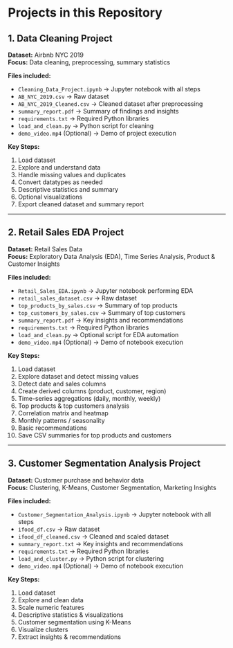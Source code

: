 # Projects in this Repository

## 1. Data Cleaning Project
**Dataset:** Airbnb NYC 2019  
**Focus:** Data cleaning, preprocessing, summary statistics  

**Files included:**  
- `Cleaning_Data_Project.ipynb` → Jupyter notebook with all steps  
- `AB_NYC_2019.csv` → Raw dataset  
- `AB_NYC_2019_Cleaned.csv` → Cleaned dataset after preprocessing  
- `summary_report.pdf` → Summary of findings and insights  
- `requirements.txt` → Required Python libraries  
- `load_and_clean.py` → Python script for cleaning  
- `demo_video.mp4` (Optional) → Demo of project execution  

**Key Steps:**  
1. Load dataset  
2. Explore and understand data  
3. Handle missing values and duplicates  
4. Convert datatypes as needed  
5. Descriptive statistics and summary  
6. Optional visualizations  
7. Export cleaned dataset and summary report  

---

## 2. Retail Sales EDA Project
**Dataset:** Retail Sales Data  
**Focus:** Exploratory Data Analysis (EDA), Time Series Analysis, Product & Customer Insights  

**Files included:**  
- `Retail_Sales_EDA.ipynb` → Jupyter notebook performing EDA  
- `retail_sales_dataset.csv` → Raw dataset  
- `top_products_by_sales.csv` → Summary of top products  
- `top_customers_by_sales.csv` → Summary of top customers  
- `summary_report.pdf` → Key insights and recommendations  
- `requirements.txt` → Required Python libraries  
- `load_and_clean.py` → Optional script for EDA automation  
- `demo_video.mp4` (Optional) → Demo of notebook execution  

**Key Steps:**  
1. Load dataset  
2. Explore dataset and detect missing values  
3. Detect date and sales columns  
4. Create derived columns (product, customer, region)  
5. Time-series aggregations (daily, monthly, weekly)  
6. Top products & top customers analysis  
7. Correlation matrix and heatmap  
8. Monthly patterns / seasonality  
9. Basic recommendations  
10. Save CSV summaries for top products and customers  

---

## 3. Customer Segmentation Analysis Project
**Dataset:** Customer purchase and behavior data  
**Focus:** Clustering, K-Means, Customer Segmentation, Marketing Insights  

**Files included:**  
- `Customer_Segmentation_Analysis.ipynb` → Jupyter notebook with all steps  
- `ifood_df.csv` → Raw dataset  
- `ifood_df_cleaned.csv` → Cleaned and scaled dataset  
- `summary_report.txt` → Key insights and recommendations  
- `requirements.txt` → Required Python libraries  
- `load_and_cluster.py` → Python script for clustering  
- `demo_video.mp4` (Optional) → Demo of notebook execution  

**Key Steps:**  
1. Load dataset  
2. Explore and clean data  
3. Scale numeric features  
4. Descriptive statistics & visualizations  
5. Customer segmentation using K-Means  
6. Visualize clusters  
7. Extract insights & recommendations  
